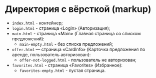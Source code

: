 # Директория с вёрсткой (markup)

* `index.html` - контейнер;
* `login.html` - страница «Login» (Авторизация);
* `main.html` - страница «Main» (Главная страница со списком предложений):
   * `main-empty.html` - без списка предложений;
* `offer.html` — страница «CardInfo» (Карточка предложения по аренде, пользователь авторизован):
   * `offer-not-logged.html` - пользователь не авторизован;
* `favorites.html` - страница «Favorites» (Избранное):
   * `favorites-empty.html` - пустая страница.
